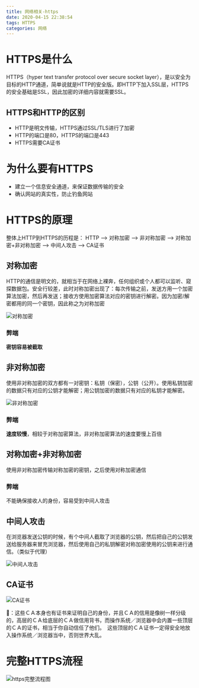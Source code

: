 ```yaml
---
title: 网络相关-https
date: 2020-04-15 22:38:54
tags: HTTPS
categories: 网络
---
```


# HTTPS是什么

HTTPS（hyper text transfer protocol over secure socket layer），是以安全为目标的HTTP通道，简单说就是HTTP的安全版。即HTTP下加入SSL层，HTTPS的安全基础是SSL，因此加密的详细内容就需要SSL。

## HTTPS和HTTP的区别

- HTTP是明文传输，HTTPS通过SSL/TLS进行了加密
- HTTP的端口是80，HTTPS的端口是443
- HTTPS需要CA证书

# 为什么要有HTTPS

- 建立一个信息安全通道，来保证数据传输的安全
- 确认网站的真实性，防止钓鱼网站

# HTTPS的原理

整体上HTTP到HTTPS的历程是：
HTTP --> 对称加密 --> 非对称加密 --> 对称加密+非对称加密 --> 中间人攻击 --> CA证书

## 对称加密

HTTP的通信是明文的，就相当于在网络上裸奔，任何组织或个人都可以监听、窥探数据包。安全行较差，此时对称加密出现了：每次传输之前，发送方用一个加密算法加密，然后再发送；接收方使用加密算法对应的密钥进行解密。因为加密/解密都用的同一个密钥，因此称之为对称加密

![对称加密](https://mrrsblog.oss-cn-shanghai.aliyuncs.com/https-0.png)

### 弊端

**密钥容易被截取**

## 非对称加密

使用非对称加密的双方都有一对密钥：私钥（保密），公钥（公开）。使用私钥加密的数据只有对应的公钥才能解密；用公钥加密的数据只有对应的私钥才能解密。

![非对称加密](https://mrrsblog.oss-cn-shanghai.aliyuncs.com/https-1.png)

### 弊端

**速度较慢**，相较于对称加密算法，非对称加密算法的速度要慢上百倍

## 对称加密+非对称加密

使用非对称加密传输对称加密的密钥，之后使用对称加密通信

### 弊端

不能确保接收人的身份，容易受到中间人攻击

## 中间人攻击

在浏览器发送公钥的时候，有个中间人截取了浏览器的公钥，然后把自己的公钥发送给服务器来冒充浏览器，然后使用自己的私钥解密对称加密使用的公钥来进行通信。（类似于代理）

![中间人攻击](https://mrrsblog.oss-cn-shanghai.aliyuncs.com/https-2.png)

## CA证书

![CA证书](https://mrrsblog.oss-cn-shanghai.aliyuncs.com/https-3.png)

👀：这些ＣＡ本身也有证书来证明自己的身份，并且ＣＡ的信用是像树一样分级的，高层的ＣＡ给底层的ＣＡ做信用背书，而操作系统／浏览器中会内置一些顶层的ＣＡ的证书，相当于你自动信任了他们。　这些顶层的ＣＡ证书一定得安全地放入操作系统／浏览器当中，否则世界大乱。

# 完整HTTPS流程

![https完整流程图](https://mrrsblog.oss-cn-shanghai.aliyuncs.com/https-4.png)